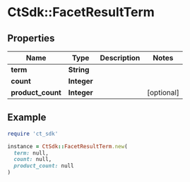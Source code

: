 # CtSdk::FacetResultTerm

## Properties

| Name | Type | Description | Notes |
| ---- | ---- | ----------- | ----- |
| **term** | **String** |  |  |
| **count** | **Integer** |  |  |
| **product_count** | **Integer** |  | [optional] |

## Example

```ruby
require 'ct_sdk'

instance = CtSdk::FacetResultTerm.new(
  term: null,
  count: null,
  product_count: null
)
```

